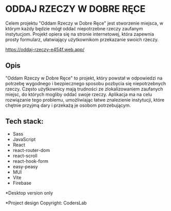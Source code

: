 # ODDAJ RZECZY W DOBRE RĘCE

Celem projektu "Oddam Rzeczy w Dobre Ręce" jest stworzenie miejsca, w którym każdy będzie mógł oddać niepotrzebne rzeczy
zaufanym instytucjom. Projekt opiera się na stronie internetowej, która zapewnia prosty formularz, ułatwiający
użytkownikom przekazanie swoich rzeczy.

https://oddaj-rzeczy-e454f.web.app/

## Opis

"Oddam Rzeczy w Dobre Ręce" to projekt, który powstał w odpowiedzi na potrzebę wygodnego i bezpiecznego sposobu pozbycia
się niepotrzebnych rzeczy. Często użytkownicy mają trudności ze zlokalizowaniem zaufanych miejsc, do których mogliby
oddać swoje rzeczy. Aplikacja ma na celu rozwiązanie tego problemu, umożliwiając łatwe znalezienie instytucji,
które chętnie przyjmą dary i przekażą je osobom potrzebującym.

## Tech stack:

- Sass
- JavaScript
- React
- react-router-dom
- react-scroll
- react-hook-form
- easy-peasy
- MUI 
- Vite
- Firebase



*Desktop version only 

*Project design Copyright: CodersLab
